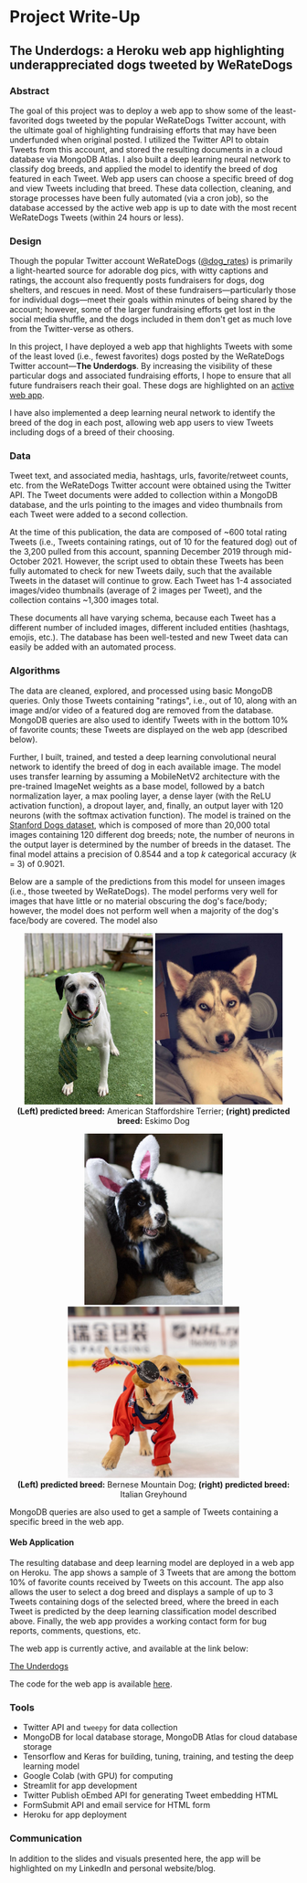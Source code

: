 # Project Write-Up
## The Underdogs: a Heroku web app highlighting underappreciated dogs tweeted by WeRateDogs


### Abstract

The goal of this project was to deploy a web app to show some of the least-favorited dogs tweeted by the popular WeRateDogs Twitter account, with the ultimate goal of highlighting fundraising efforts that may have been underfunded when original posted. I utilized the Twitter API to obtain Tweets from this account, and stored the resulting documents in a cloud database via MongoDB Atlas. I also built a deep learning neural network to classify dog breeds, and applied the model to identify the breed of dog featured in each Tweet. Web app users can choose a specific breed of dog and view Tweets including that breed. These data collection, cleaning, and storage processes have been fully automated (via a cron job), so the database accessed by the active web app is up to date with the most recent WeRateDogs Tweets (within 24 hours or less).


### Design

Though the popular Twitter account WeRateDogs ([@dog_rates](https://twitter.com/dog_rates)) is primarily a light-hearted source for adorable dog pics, with witty captions and ratings, the account also frequently posts fundraisers for dogs, dog shelters, and rescues in need. Most of these fundraisers&mdash;particularly those for individual dogs&mdash;meet their goals within minutes of being shared by the account; however, some of the larger fundraising efforts get lost in the social media shuffle, and the dogs included in them don't get as much love from the Twitter-verse as others.

In this project, I have deployed a web app that highlights Tweets with some of the least loved (i.e., fewest favorites) dogs posted by the WeRateDogs Twitter account&mdash;**The Underdogs**. By increasing the visibility of these particular dogs and associated fundraising efforts, I hope to ensure that all future fundraisers reach their goal. These dogs are highlighted on an [active web app](https://the-underdogs-app.herokuapp.com/).

I have also implemented a deep learning neural network to identify the breed of the dog in each post, allowing web app users to view Tweets including dogs of a breed of their choosing.

### Data

Tweet text, and associated media, hashtags, urls, favorite/retweet counts, etc. from the WeRateDogs Twitter account were obtained using the Twitter API. The Tweet documents were added to collection within a MongoDB database, and the urls pointing to the images and video thumbnails from each Tweet were added to a second collection.

At the time of this publication, the data are composed of ~600 total rating Tweets (i.e., Tweets containing ratings, out of 10 for the featured dog) out of the 3,200 pulled from this account, spanning December 2019 through mid-October 2021. However, the script used to obtain these Tweets has been fully automated to check for new Tweets daily, such that the available Tweets in the dataset will continue to grow. Each Tweet has 1-4 associated images/video thumbnails (average of 2 images per Tweet), and the collection contains ~1,300 images total.

These documents all have varying schema, because each Tweet has a different number of included images, different included entities (hashtags, emojis, etc.). The database has been well-tested and new Tweet data can easily be added with an automated process.


### Algorithms

The data are cleaned, explored, and processed using basic MongoDB queries. Only those Tweets containing "ratings", i.e., out of 10, along with an image and/or video of a featured dog are removed from the database. MongoDB queries are also used to identify Tweets with in the bottom 10% of favorite counts; these Tweets are displayed on the web app (described below).

Further, I built, trained, and tested a deep learning convolutional neural network to identify the breed of dog in each available image. The model uses transfer learning by assuming a MobileNetV2 architecture with the pre-trained ImageNet weights as a base model, followed by a batch normalization layer, a max pooling layer, a dense layer (with the ReLU activation function), a dropout layer, and, finally, an output layer with 120 neurons (with the softmax activation function). The model is trained on the  [Stanford Dogs dataset](https://www.tensorflow.org/datasets/catalog/stanford_dogs), which is composed of more than 20,000 total images containing 120 different dog breeds;
note, the number of neurons in the output layer is determined by the number of breeds in the dataset. The final model attains a precision of 0.8544 and a top _k_ categorical accuracy (_k_ = 3) of 0.9021.

Below are a sample of the predictions from this model for unseen images (i.e., those tweeted by WeRateDogs). The model performs very well for images that have little or no material obscuring the dog's face/body; however, the model does not perform well when a majority of the dog's face/body are covered. The model also

<p float="left" align="center">
  <img src="https://github.com/hmlewis-astro/dogrates_tweet_engineering/blob/main/figures/american_staffordshire_terrier_example_pred.jpeg" height="300" />
  <img src="https://github.com/hmlewis-astro/dogrates_tweet_engineering/blob/main/figures/eskimo_dog_example_pred.jpeg" height="300" />
  <br>
  <b>(Left) predicted breed:</b> American Staffordshire Terrier; <b>(right) predicted breed:</b> Eskimo Dog
</p>

<p float="left" align="center">
  <img src="https://github.com/hmlewis-astro/dogrates_tweet_engineering/blob/main/figures/bernese_mountain_dog_example_pred.jpeg" height="300" />
  <img src="https://github.com/hmlewis-astro/dogrates_tweet_engineering/blob/main/figures/italian_greyhound_example_pred.jpeg" height="300" />
  <br>
  <b>(Left) predicted breed:</b> Bernese Mountain Dog; <b>(right) predicted breed:</b> Italian Greyhound
</p>

MongoDB queries are also used to get a sample of Tweets containing a specific breed in the web app.


#### Web Application

The resulting database and deep learning model are deployed in a web app on Heroku. The app shows a sample of 3 Tweets that are among the bottom 10% of favorite counts received by Tweets on this account. The app also allows the user to select a dog breed and displays a sample of up to 3 Tweets containing dogs of the selected breed, where the breed in each Tweet is predicted by the deep learning classification model described above. Finally, the web app provides a working contact form for bug reports, comments, questions, etc.

The web app is currently active, and available at the link below:

<a href='https://the-underdogs-app.herokuapp.com/'>The Underdogs</a>

The code for the web app is available [here](https://github.com/hmlewis-astro/dogrates_tweet_app).


### Tools
- Twitter API and `tweepy` for data collection
- MongoDB for local database storage, MongoDB Atlas for cloud database storage
- Tensorflow and Keras for building, tuning, training, and testing the deep learning model
- Google Colab (with GPU) for computing
- Streamlit for app development
- Twitter Publish oEmbed API for generating Tweet embedding HTML
- FormSubmit API and email service for HTML form
- Heroku for app deployment


### Communication

In addition to the slides and visuals presented here, the app will be highlighted on my LinkedIn and personal website/blog.
